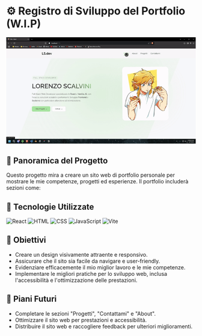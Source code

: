 # ⚙️ Registro di Sviluppo del Portfolio (W.I.P)

<p align="center">
  <img src="./preview.gif" alt="Portfolio GIF" />
</p>

## 📃 Panoramica del Progetto

Questo progetto mira a creare un sito web di portfolio personale per mostrare le mie competenze, progetti ed esperienze. Il portfolio includerà sezioni come:

## 📃 Tecnologie Utilizzate

![React](https://img.shields.io/badge/React-20232A?style=for-the-badge&logo=react&logoColor=61DAFB)
![HTML](https://img.shields.io/badge/HTML5-E34F26?style=for-the-badge&logo=html5&logoColor=white)
![CSS](https://img.shields.io/badge/CSS3-1572B6?style=for-the-badge&logo=css3&logoColor=white)
![JavaScript](https://img.shields.io/badge/JavaScript-F7DF1E?style=for-the-badge&logo=javascript&logoColor=black)
![Vite](https://img.shields.io/badge/Vite-646CFF?style=for-the-badge&logo=vite&logoColor=white)

## 📃 Obiettivi

- Creare un design visivamente attraente e responsivo.
- Assicurare che il sito sia facile da navigare e user-friendly.
- Evidenziare efficacemente il mio miglior lavoro e le mie competenze.
- Implementare le migliori pratiche per lo sviluppo web, inclusa l'accessibilità e l'ottimizzazione delle prestazioni.

## 📃 Piani Futuri

- Completare le sezioni "Progetti", "Contattami" e "About".
- Ottimizzare il sito web per prestazioni e accessibilità.
- Distribuire il sito web e raccogliere feedback per ulteriori miglioramenti.
